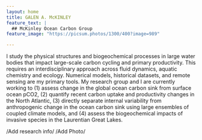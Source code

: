```yaml
---
layout: home
title: GALEN A. McKINLEY
feature_text: |
  ## McKinley Ocean Carbon Group
feature_image: "https://picsum.photos/1300/400?image=989"

---
```


I study the physical structures and biogeochemical processes in large water bodies that impact large-scale carbon cycling and primary productivity. This requires an interdisciplinary approach across fluid dynamics, aquatic chemistry and ecology. Numerical models, historical datasets, and remote sensing are my primary tools. My research group and I are currently working to (1) assess change in the global ocean carbon sink from surface ocean pCO2, (2) quantify recent carbon uptake and productivity changes in the North Atlantic, (3) directly separate internal variability from anthropogenic change in the ocean carbon sink using large ensembles of coupled climate models, and (4) assess the biogeochemical impacts of invasive species in the Laurentian Great Lakes. 



/Add research info/
/Add Photo/